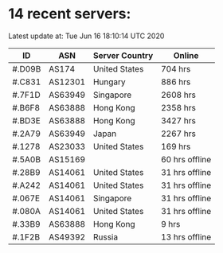 # 14 recent servers:

Latest update at: Tue Jun 16 18:10:14 UTC 2020

| ID | ASN | Server Country | Online |
| -- | --- | -------------- | ------ |
| #.D09B | AS174 | United States | 704 hrs |
| #.C831 | AS12301 | Hungary | 886 hrs |
| #.7F1D | AS63949 | Singapore | 2608 hrs |
| #.B6F8 | AS63888 | Hong Kong | 2358 hrs |
| #.BD3E | AS63888 | Hong Kong | 3427 hrs |
| #.2A79 | AS63949 | Japan | 2267 hrs |
| #.1278 | AS23033 | United States | 169 hrs |
| #.5A0B | AS15169 |  | 60 hrs offline |
| #.28B9 | AS14061 | United States | 31 hrs offline |
| #.A242 | AS14061 | United States | 31 hrs offline |
| #.067E | AS14061 | Singapore | 31 hrs offline |
| #.080A | AS14061 | United States | 31 hrs offline |
| #.33B9 | AS63888 | Hong Kong | 9 hrs |
| #.1F2B | AS49392 | Russia | 13 hrs offline |

